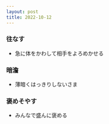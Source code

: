 ```yaml
---
layout: post
title: 2022-10-12
---
```


### 往なす
- 急に体をかわして相手をよろめかせる

### 暗澹
- 薄暗くはっきりしないさま

### 褒めそやす
- みんなで盛んに褒める

